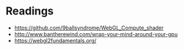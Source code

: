 # Readings

- https://github.com/9ballsyndrome/WebGL_Compute_shader
- http://www.bantherewind.com/wrap-your-mind-around-your-gpu
- https://webgl2fundamentals.org/
